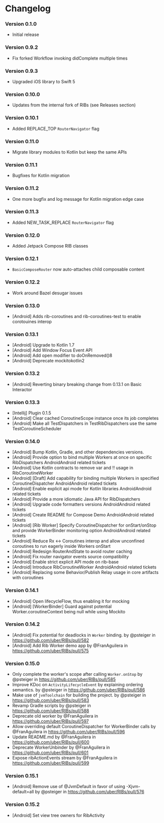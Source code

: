 # Changelog

### Version 0.1.0

* Initial release

### Version 0.9.2

* Fix forked Workflow invoking didComplete multiple times

### Version 0.9.3

* Upgraded iOS library to Swift 5

### Version 0.10.0

* Updates from the internal fork of RIBs (see Releases section)

### Version 0.10.1

* Added REPLACE_TOP `RouterNavigator` flag

### Version 0.11.0

* Migrate library modules to Kotlin but keep the same APIs

### Version 0.11.1

* Bugfixes for Kotlin migration

### Version 0.11.2

* One more bugfix and log message for Kotlin migration edge case

### Version 0.11.3

* Added NEW_TASK_REPLACE `RouterNavigator` flag

### Version 0.12.0

* Added Jetpack Compose RIB classes

### Version 0.12.1

* `BasicComposeRouter` now auto-attaches child composable content

### Version 0.12.2

* Work around Bazel desugar issues

### Version 0.13.0

* [Android] Adds rib-coroutines and rib-coroutines-test to enable corotouines interop

### Version 0.13.1

* [Android] Upgrade to Kotlin 1.7
* [Android] Add Window Focus Event API
* [Android] Add open modifier to doOnRemoved()8
* [Android] Deprecate mockitokotlin2

### Version 0.13.2
* [Android] Reverting binary breaking change from 0.13.1 on Basic Interactor

### Version 0.13.3
* [Intellij] Plugin 0.1.5 
* [Android] Clear cached CoroutineScope instance once its job completes 
* [Android] Make all TestDispatchers in TestRibDispatchers use the same TestCoroutineScheduler

### Version 0.14.0
* [Android] Bump Kotlin, Gradle, and other dependencies versions.
* [Android] Provide option to bind multiple Workers at once on specific RibDispatchers  AndroidAndroid related tickets
* [Android] Use Kotlin contracts to remove var and !! usage in RibCoroutineWorker
* [Android] [Draft] Add capability for binding multiple Workers in specified CoroutineDispatcher  AndroidAndroid related tickets
* [Android] Enable explicit api mode for Kotlin libraries  AndroidAndroid related tickets
* [Android] Provide a more idiomatic Java API for RibDispatchers
* [Android] Upgrade code formatters versions  AndroidAndroid related tickets
* [Android] Create README for Compose Demo  AndroidAndroid related tickets
* [Android] [Rib Worker] Specify CoroutineDispatcher for onStart/onStop and provide WorkerBinder monitoring option  AndroidAndroid related tickets
* [Android] Reduce Rx <-> Coroutines interop and allow unconfined coroutines to run eagerly inside Workers onStart
* [Android] Redesign RouterAndState to avoid router caching
* [Android] Fix router navigator events source compatibility
* [Android] Enable strict explicit API mode on rib-base
* [Android] Introduce RibCoroutineWorker  AndroidAndroid related tickets
* [Android] Replacing some Behavior/Publish Relay usage in core artifacts with coroutines

### Version 0.14.1
* [Android] Open lifecycleFlow, thus enabling it for mocking 
* [Android] [WorkerBinder] Guard against potential Worker.coroutineContext being null while using Mockito

### Version 0.14.2
* [Android] Fix potential for deadlocks in `Worker` binding. by @psteiger in https://github.com/uber/RIBs/pull/582
* [Android] Add  Rib Worker demo app by @FranAguilera in https://github.com/uber/RIBs/pull/575

### Version 0.15.0
* Only complete the worker's scope after calling `Worker.onStop` by @psteiger in https://github.com/uber/RIBs/pull/585
* Improve KDoc on `ActivityLifecycleEvent` by explaining ordering semantics. by @psteiger in https://github.com/uber/RIBs/pull/586
* Make use of `jvmToolchain` for building the project. by @psteiger in https://github.com/uber/RIBs/pull/583
* Revamp Gradle scripts by @psteiger in https://github.com/uber/RIBs/pull/588
* Deprecate old worker by @FranAguilera in https://github.com/uber/RIBs/pull/597
* Allow overriding default CoroutineDispatcher for WorkerBinder calls by @FranAguilera in https://github.com/uber/RIBs/pull/596
* Update README.md by @FranAguilera in https://github.com/uber/RIBs/pull/600
* Deprecate WorkerUnbinder by @FranAguilera in https://github.com/uber/RIBs/pull/601
* Expose ribActionEvents stream by @FranAguilera in https://github.com/uber/RIBs/pull/599

### Version 0.15.1
* [Android] Remove use of @JvmDefault in favor of using -Xjvm-default=all by @psteiger in https://github.com/uber/RIBs/pull/576

### Version 0.15.2
* [Android] Set view tree owners for RibActivity

